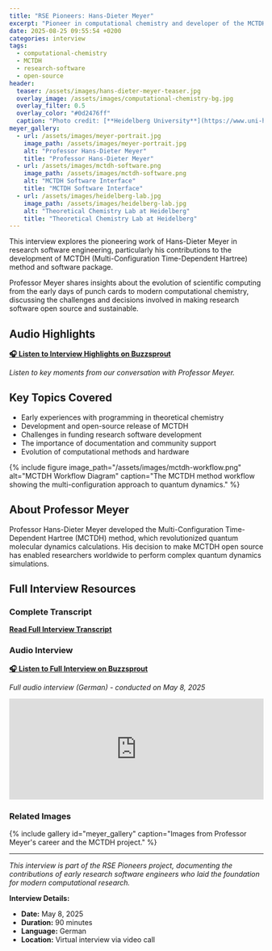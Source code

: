 ```yaml
---
title: "RSE Pioneers: Hans-Dieter Meyer"
excerpt: "Pioneer in computational chemistry and developer of the MCTDH method shares his journey from punch cards to modern research software engineering."
date: 2025-08-25 09:55:54 +0200
categories: interview
tags: 
  - computational-chemistry
  - MCTDH
  - research-software
  - open-source
header:
  teaser: /assets/images/hans-dieter-meyer-teaser.jpg
  overlay_image: /assets/images/computational-chemistry-bg.jpg
  overlay_filter: 0.5
  overlay_color: "#0d2476ff"
  caption: "Photo credit: [**Heidelberg University**](https://www.uni-heidelberg.de)"
meyer_gallery:
  - url: /assets/images/meyer-portrait.jpg
    image_path: /assets/images/meyer-portrait.jpg
    alt: "Professor Hans-Dieter Meyer"
    title: "Professor Hans-Dieter Meyer"
  - url: /assets/images/mctdh-software.png
    image_path: /assets/images/mctdh-software.png
    alt: "MCTDH Software Interface"
    title: "MCTDH Software Interface"
  - url: /assets/images/heidelberg-lab.jpg
    image_path: /assets/images/heidelberg-lab.jpg
    alt: "Theoretical Chemistry Lab at Heidelberg"
    title: "Theoretical Chemistry Lab at Heidelberg"
---
```


This interview explores the pioneering work of Hans-Dieter Meyer in research software engineering, particularly his contributions to the development of MCTDH (Multi-Configuration Time-Dependent Hartree) method and software package.

Professor Meyer shares insights about the evolution of scientific computing from the early days of punch cards to modern computational chemistry, discussing the challenges and decisions involved in making research software open source and sustainable.

## Audio Highlights

**[🎧 Listen to Interview Highlights on Buzzsprout](https://www.buzzsprout.com/2531619/episodes/17727894)**

*Listen to key moments from our conversation with Professor Meyer.*

## Key Topics Covered

- Early experiences with programming in theoretical chemistry
- Development and open-source release of MCTDH
- Challenges in funding research software development
- The importance of documentation and community support
- Evolution of computational methods and hardware

{% include figure image_path="/assets/images/mctdh-workflow.png" alt="MCTDH Workflow Diagram" caption="The MCTDH method workflow showing the multi-configuration approach to quantum dynamics." %}

## About Professor Meyer

Professor Hans-Dieter Meyer developed the Multi-Configuration Time-Dependent Hartree (MCTDH) method, which revolutionized quantum molecular dynamics calculations. His decision to make MCTDH open source has enabled researchers worldwide to perform complex quantum dynamics simulations.

## Full Interview Resources

### Complete Transcript
**[Read Full Interview Transcript](/01-Dieter-Meyer/InterviewCorrected_5.6.25.md)**

### Audio Interview

**[🎧 Listen to Full Interview on Buzzsprout](https://www.buzzsprout.com/2531619/episodes/17727894)**

*Full audio interview (German) - conducted on May 8, 2025*

<iframe src="https://www.buzzsprout.com/2531619/episodes/17727894/player" width="100%" height="200" frameborder="0" scrolling="no"></iframe>

### Related Images

{% include gallery id="meyer_gallery" caption="Images from Professor Meyer's career and the MCTDH project." %}

---

*This interview is part of the RSE Pioneers project, documenting the contributions of early research software engineers who laid the foundation for modern computational research.*

**Interview Details:**
- **Date:** May 8, 2025
- **Duration:** 90 minutes
- **Language:** German
- **Location:** Virtual interview via video call
